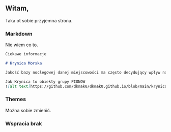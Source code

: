 ## Witam,

Taka ot sobie przyjemna strona.

### Markdown
Nie wiem co to.

```markdown
Ciekawe informacje 

# Krynica Morska

Jakość bazy noclegowej danej miejscowości ma często decydujący wpływ na ilość odwiedzających ją turystów. Noclegi w Krynicy Morskiej są dość zróżnicowane, dlatego też bardzo łatwo znaleźć obiekt noclegowy spełniający wymagania nawet tych najbardziej wymagających klientów. W związku z czym Krynica Morska cieszy coraz większym uznaniem wśród turystów.

Jak Krynica to obiekty grupy PIONOW
![alt text]https://github.com/dkmak0/dkmak0.github.io/blob/main/krynica-morska-2019.jpg
```
### Themes

Można sobie zmieńić.

### Wspracia brak
